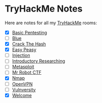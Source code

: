 # TryHackMe Notes
Here are notes for all my [TryHackMe](https://tryhackme.com) rooms:

- [x] [Basic Pentesting](./basic_pentesting/README.md)
- [ ] [Blue](./blue/README.md)
- [x] [Crack The Hash](./crack_the_hash/README.md)
- [x] [Easy Peasy](./easy_peasy/README.md)
- [ ] [Injection](./injection/README.md)
- [ ] [Introductory Researching](./introductory_researching/README.md)
- [ ] [Metasploit](./metasploit/README.md)
- [ ] [Mr Robot CTF](./mr_robot_ctf/README.md)
- [x] [Nmap](./nmap/README.md)
- [ ] [OpenVPN](./openvpn/README.md)
- [ ] [Vulnversity](./vulnversity/README.md)
- [x] [Welcome](./welcome/README.md)
